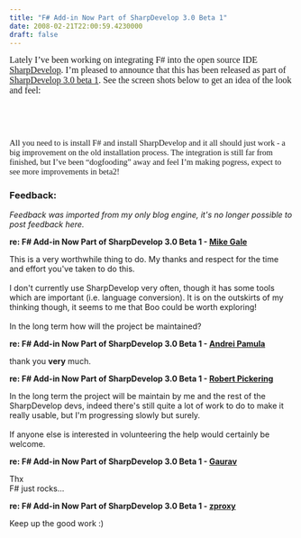 ```yaml
---
title: "F# Add-in Now Part of SharpDevelop 3.0 Beta 1"
date: 2008-02-21T22:00:59.4230000
draft: false
---
```


<p class="MsoNormal" style="MARGIN: 0cm 0cm 10pt"><font face="Calibri" size="3">Lately I’ve been working on integrating F# into the open source IDE <a href="http://www.icsharpcode.net/OpenSource/SD/">SharpDevelop</a>. I’m pleased to announce that this has been released as part of <a href="http://community.sharpdevelop.net/forums/p/7381/20958.aspx#20958">SharpDevelop 3.0 beta 1</a>. See the screen shots below to get an idea of the look and feel:</font></p>
<p class="MsoNormal" style="MARGIN: 0cm 0cm 10pt"><o:p><font face="Calibri" size="3"> <img alt="" src="/blog/photos/sharpdevelop1.jpg" /></font></o:p></p>
<p class="MsoNormal" style="MARGIN: 0cm 0cm 10pt"><o:p><font face="Calibri" size="3"> <img alt="" src="/blog/photos/sharpdevelop2.jpg" /></font></o:p></p>
<span style="FONT-SIZE: 11pt; LINE-HEIGHT: 115%; FONT-FAMILY: &quot;Calibri&quot;,&quot;sans-serif&quot;; mso-ascii-theme-font: minor-latin; mso-fareast-font-family: Calibri; mso-fareast-theme-font: minor-latin; mso-hansi-theme-font: minor-latin; mso-bidi-font-family: 'Times New Roman'; mso-bidi-theme-font: minor-bidi; mso-fareast-language: EN-US; mso-ansi-language: EN-GB; mso-bidi-language: AR-SA">All you need to is install F# and install SharpDevelop and it all should just work - a big improvement on the old installation process. The integration is still far from finished, but I’ve been “dogfooding” away and feel I’m making pogress, expect to see more improvements in beta2!</span>

### Feedback:

*Feedback was imported from my only blog engine, it's no longer possible to post feedback here.*

**re: F# Add-in Now Part of SharpDevelop 3.0 Beta 1 - [Mike Gale](http://www.decisionz.com/)**

This is a very worthwhile thing to do.  My thanks and respect for the time and effort you've taken to do this.<br /><br />I don't currently use SharpDevelop very often, though it has some tools which are important (i.e. language conversion).  It is on the outskirts of my thinking though, it seems to me that Boo could be worth exploring!<br /><br />In the long term how will the project be maintained?

**re: F# Add-in Now Part of SharpDevelop 3.0 Beta 1 - [Andrei Pamula](http://thought-tracker.blogspot.com/)**

thank you <b>very</b> much.

**re: F# Add-in Now Part of SharpDevelop 3.0 Beta 1 - [Robert Pickering](http://strangelights.com/blog)**

In the long term the project will be maintain by me and the rest of the SharpDevelop devs, indeed there's still quite a lot of work to do to make it really usable, but I'm progressing slowly but surely.<br /><br />If anyone else is interested in volunteering the help would certainly be welcome.

**re: F# Add-in Now Part of SharpDevelop 3.0 Beta 1 - [Gaurav](http://winfxworld.spaces.live.com/)**

Thx<br />F# just rocks...

**re: F# Add-in Now Part of SharpDevelop 3.0 Beta 1 - [zproxy](http://zproxy.wordpress.com/)**

Keep up the good work :)

